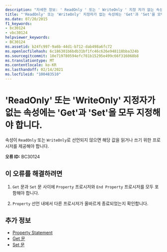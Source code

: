 ```yaml
---
description: "자세한 정보: ' ReadOnly ' 또는 ' WriteOnly ' 지정 자가 없는 속성에는 ' Get ' 및 ' Set '를 모두 제공 해야 합니다."
title: "'ReadOnly' 또는 'WriteOnly' 지정자가 없는 속성에는 'Get'과 'Set'을 모두 지정해야 합니다."
ms.date: 07/20/2015
f1_keywords:
- bc30124
- vbc30124
helpviewer_keywords:
- BC30124
ms.assetid: b24fc997-9a6b-44d1-b712-dab498a6fc72
ms.openlocfilehash: 6c186301b6bdb31bf1fc46c626e948118bba324b
ms.sourcegitcommit: 10e719780594efc781b15295e499c66f316068b8
ms.translationtype: MT
ms.contentlocale: ko-KR
ms.lasthandoff: 02/14/2021
ms.locfileid: "100483510"
---
```

# <a name="property-without-a-readonly-or-writeonly-specifier-must-provide-both-a-get-and-a-set"></a>'ReadOnly' 또는 'WriteOnly' 지정자가 없는 속성에는 'Get'과 'Set'을 모두 지정해야 합니다.

속성이 `ReadOnly` 또는 `WriteOnly`로 선언되지 않으면 해당 값을 읽거나 쓰기 위한 프로시저를 제공해야 합니다.  
  
 **오류 ID:** BC30124  
  
## <a name="to-correct-this-error"></a>이 오류를 해결하려면  
  
1. `Get` 문과 `Set` 문 사이에 `Property` 프로시저와 `End Property` 프로시저를 모두 포함해야 합니다.  
  
2. `Property` 선언 내에서 다른 프로시저가 올바르게 종료되었는지 확인합니다.  
  
## <a name="see-also"></a>추가 정보

- [Property Statement](../language-reference/statements/property-statement.md)
- [Get 문](../language-reference/statements/get-statement.md)
- [Set 문](../language-reference/statements/set-statement.md)
